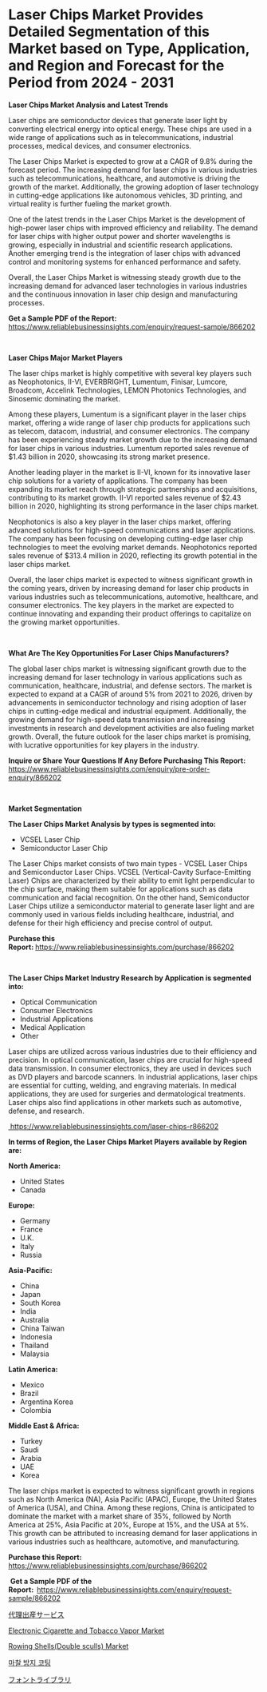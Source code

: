 <p><h1>Laser Chips Market Provides Detailed Segmentation of this Market based on Type, Application, and Region and Forecast for the Period from 2024 - 2031</h1></p><p><strong>Laser Chips Market Analysis and Latest Trends</strong></p>
<p><p>Laser chips are semiconductor devices that generate laser light by converting electrical energy into optical energy. These chips are used in a wide range of applications such as in telecommunications, industrial processes, medical devices, and consumer electronics.</p><p>The Laser Chips Market is expected to grow at a CAGR of 9.8% during the forecast period. The increasing demand for laser chips in various industries such as telecommunications, healthcare, and automotive is driving the growth of the market. Additionally, the growing adoption of laser technology in cutting-edge applications like autonomous vehicles, 3D printing, and virtual reality is further fueling the market growth.</p><p>One of the latest trends in the Laser Chips Market is the development of high-power laser chips with improved efficiency and reliability. The demand for laser chips with higher output power and shorter wavelengths is growing, especially in industrial and scientific research applications. Another emerging trend is the integration of laser chips with advanced control and monitoring systems for enhanced performance and safety.</p><p>Overall, the Laser Chips Market is witnessing steady growth due to the increasing demand for advanced laser technologies in various industries and the continuous innovation in laser chip design and manufacturing processes.</p></p>
<p><strong>Get a Sample PDF of the Report:&nbsp;</strong> <a href="https://www.reliablebusinessinsights.com/enquiry/request-sample/866202">https://www.reliablebusinessinsights.com/enquiry/request-sample/866202</a></p>
<p>&nbsp;</p>
<p><strong>Laser Chips Major Market Players</strong></p>
<p><p>The laser chips market is highly competitive with several key players such as Neophotonics, II-VI, EVERBRIGHT, Lumentum, Finisar, Lumcore, Broadcom, Accelink Technologies, LEMON Photonics Technologies, and Sinosemic dominating the market.</p><p>Among these players, Lumentum is a significant player in the laser chips market, offering a wide range of laser chip products for applications such as telecom, datacom, industrial, and consumer electronics. The company has been experiencing steady market growth due to the increasing demand for laser chips in various industries. Lumentum reported sales revenue of $1.43 billion in 2020, showcasing its strong market presence.</p><p>Another leading player in the market is II-VI, known for its innovative laser chip solutions for a variety of applications. The company has been expanding its market reach through strategic partnerships and acquisitions, contributing to its market growth. II-VI reported sales revenue of $2.43 billion in 2020, highlighting its strong performance in the laser chips market.</p><p>Neophotonics is also a key player in the laser chips market, offering advanced solutions for high-speed communications and laser applications. The company has been focusing on developing cutting-edge laser chip technologies to meet the evolving market demands. Neophotonics reported sales revenue of $313.4 million in 2020, reflecting its growth potential in the laser chips market.</p><p>Overall, the laser chips market is expected to witness significant growth in the coming years, driven by increasing demand for laser chip products in various industries such as telecommunications, automotive, healthcare, and consumer electronics. The key players in the market are expected to continue innovating and expanding their product offerings to capitalize on the growing market opportunities.</p></p>
<p>&nbsp;</p>
<p><strong>What Are The Key Opportunities For Laser Chips Manufacturers?</strong></p>
<p><p>The global laser chips market is witnessing significant growth due to the increasing demand for laser technology in various applications such as communication, healthcare, industrial, and defense sectors. The market is expected to expand at a CAGR of around 5% from 2021 to 2026, driven by advancements in semiconductor technology and rising adoption of laser chips in cutting-edge medical and industrial equipment. Additionally, the growing demand for high-speed data transmission and increasing investments in research and development activities are also fueling market growth. Overall, the future outlook for the laser chips market is promising, with lucrative opportunities for key players in the industry.</p></p>
<p><strong>Inquire or Share Your Questions If Any Before Purchasing This Report:</strong> <a href="https://www.reliablebusinessinsights.com/enquiry/pre-order-enquiry/866202">https://www.reliablebusinessinsights.com/enquiry/pre-order-enquiry/866202</a></p>
<p>&nbsp;</p>
<p><strong>Market Segmentation</strong></p>
<p><strong>The Laser Chips Market Analysis by types is segmented into:</strong></p>
<p><ul><li>VCSEL Laser Chip</li><li>Semiconductor Laser Chip</li></ul></p>
<p><p>The Laser Chips market consists of two main types - VCSEL Laser Chips and Semiconductor Laser Chips. VCSEL (Vertical-Cavity Surface-Emitting Laser) Chips are characterized by their ability to emit light perpendicular to the chip surface, making them suitable for applications such as data communication and facial recognition. On the other hand, Semiconductor Laser Chips utilize a semiconductor material to generate laser light and are commonly used in various fields including healthcare, industrial, and defense for their high efficiency and precise control of output.</p></p>
<p><strong>Purchase this Report:&nbsp;</strong><a href="https://www.reliablebusinessinsights.com/purchase/866202">https://www.reliablebusinessinsights.com/purchase/866202</a></p>
<p>&nbsp;</p>
<p><strong>The Laser Chips Market Industry Research by Application is segmented into:</strong></p>
<p><ul><li>Optical Communication</li><li>Consumer Electronics</li><li>Industrial Applications</li><li>Medical Application</li><li>Other</li></ul></p>
<p><p>Laser chips are utilized across various industries due to their efficiency and precision. In optical communication, laser chips are crucial for high-speed data transmission. In consumer electronics, they are used in devices such as DVD players and barcode scanners. In industrial applications, laser chips are essential for cutting, welding, and engraving materials. In medical applications, they are used for surgeries and dermatological treatments. Laser chips also find applications in other markets such as automotive, defense, and research.</p></p>
<p><a href="https://www.reliablebusinessinsights.com/laser-chips-r866202">&nbsp;https://www.reliablebusinessinsights.com/laser-chips-r866202</a></p>
<p><strong>In terms of Region, the Laser Chips Market Players available by Region are:</strong></p>
<p>
    <p> <strong> North America: </strong>
        <ul>
            <li>United States</li>
            <li>Canada</li>
        </ul>
        </p> 
    <p> <strong> Europe: </strong>
        <ul>
            <li>Germany</li>
            <li>France</li>
            <li>U.K.</li>
            <li>Italy</li>
            <li>Russia</li>
        </ul>
        </p> 
    <p> <strong> Asia-Pacific: </strong>
        <ul>
            <li>China</li>
            <li>Japan</li>
            <li>South Korea</li>
            <li>India</li>
            <li>Australia</li>
            <li>China Taiwan</li>
            <li>Indonesia</li>
            <li>Thailand</li>
            <li>Malaysia</li>
        </ul>
        </p> 
    <p> <strong> Latin America: </strong>
        <ul>
            <li>Mexico</li>
            <li>Brazil</li>
            <li>Argentina Korea</li>
            <li>Colombia</li>
        </ul>
        </p> 
    <p> <strong> Middle East & Africa: </strong>
        <ul>
            <li>Turkey</li>
            <li>Saudi</li>
            <li>Arabia</li>
            <li>UAE</li>
            <li>Korea</li>
        </ul>
    </p>
    </p>
<p><p>The laser chips market is expected to witness significant growth in regions such as North America (NA), Asia Pacific (APAC), Europe, the United States of America (USA), and China. Among these regions, China is anticipated to dominate the market with a market share of 35%, followed by North America at 25%, Asia Pacific at 20%, Europe at 15%, and the USA at 5%. This growth can be attributed to increasing demand for laser applications in various industries such as healthcare, automotive, and manufacturing.</p></p>
<p><strong>Purchase this Report: </strong><a href="https://www.reliablebusinessinsights.com/purchase/866202">https://www.reliablebusinessinsights.com/purchase/866202</a></p>
<p>&nbsp;<strong>Get a Sample PDF of the Report:&nbsp;&nbsp;</strong><a href="https://www.reliablebusinessinsights.com/enquiry/request-sample/866202">https://www.reliablebusinessinsights.com/enquiry/request-sample/866202</a></p>
<p><strong></strong></p>
<p><p><a href="https://github.com/NikitaBruen/Market-Research-Report-List-1/blob/main/4511480147109.md">代理出産サービス</a></p><p><a href="https://github.com/syaifulanwaramsyori/Market-Research-Report-List-1/blob/main/electronic-cigarette-and-tobacco-vapor-market.md">Electronic Cigarette and Tobacco Vapor Market</a></p><p><a href="https://github.com/rslnowrouzi/Market-Research-Report-List-1/blob/main/rowing-shellsdouble-sculls-market.md">Rowing Shells(Double sculls) Market</a></p><p><a href="https://github.com/plelbej847484502/Market-Research-Report-List-2/blob/main/2468054156147.md">마찰 방지 코팅</a></p><p><a href="https://github.com/mm14022023/Market-Research-Report-List-1/blob/main/7580423147108.md">フォントライブラリ</a></p></p>